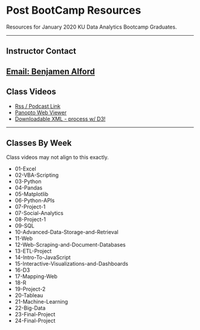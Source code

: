 # Post BootCamp Resources

Resources for January 2020 KU Data Analytics Bootcamp Graduates.

---

## Instructor Contact

[Email: Benjamen Alford](mailto:benjamen.alford@gmail.com)
---

## Class Videos

- [Rss / Podcast Link ](http://codingbootcamp.hosted.panopto.com/Panopto/Podcast/Podcast.ashx?courseid=74e9a4d8-62d7-4b0c-b62f-aa840181ab31&type=mp4)
- [Panopto Web Viewer](https://codingbootcamp.hosted.panopto.com/Panopto/Pages/Sessions/List.aspx?folderID=74e9a4d8-62d7-4b0c-b62f-aa840181ab31)
- [Downloadable XML - process w/ D3!]("class.xml")

---

## Classes By Week

Class videos may not align to this exactly.

- 01-Excel
- 02-VBA-Scripting
- 03-Python
- 04-Pandas
- 05-Matplotlib
- 06-Python-APIs
- 07-Project-1
- 07-Social-Analytics
- 08-Project-1
- 09-SQL
- 10-Advanced-Data-Storage-and-Retrieval
- 11-Web
- 12-Web-Scraping-and-Document-Databases
- 13-ETL-Project
- 14-Intro-To-JavaScript
- 15-Interactive-Visualizations-and-Dashboards
- 16-D3
- 17-Mapping-Web
- 18-R
- 19-Project-2
- 20-Tableau
- 21-Machine-Learning
- 22-Big-Data
- 23-Final-Project
- 24-Final-Project
